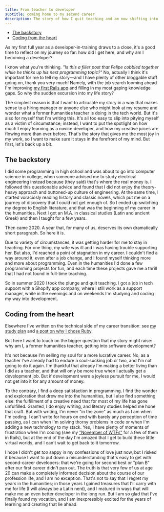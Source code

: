 ```yaml
---
title: From teacher to developer
subtitle: coming home to my second career
description: The story of how I quit teaching and am now shifting into software development as a second-career developer.
---
```


- [The backstory](#the-backstory)
- [Coding from the heart](#coding-from-the-heart)

As my first full year as a developer-in-training draws to a close, it's a good time to reflect on my journey so far: how did I get here, and why am I becoming a developer?

I know what you're thinking. *"Is this a filler post that Felipe cobbled together while he thinks up his next programming topic?"* No, actually I think it's important for me to tell my story—and I have plenty of other bloggable stuff going on, thank you very much! Namely, with the job search looming ahead I'm improving [my first Rails app](https://github.com/fpsvogel/plainreading) and filling in my most gaping knowledge gaps. So why the sudden excursion into my life story?

The simplest reason is that I want to articulate my story in a way that makes sense to a hiring manager or anyone else who might look at my resume and wonder what a former humanities teacher is doing in the tech world. But it's also for myself that I'm writing this. It's all too easy to slip into pitying myself as a victim of circumstance; instead, I want to put the spotlight on how much I enjoy learning as a novice developer, and how my creative juices are flowing more than ever before. That's the story that gives me the most joy in my work, so I want to make sure it stays in the forefront of my mind. But first, let's back up a bit.

## The backstory

I did some programming in high school and was about to go into computer science in college, when someone advised me to study electrical engineering instead because (they said) that's where the real money is. I followed this questionable advice and found that I did not enjoy the theory-heavy approach and buttoned-up culture of engineering. At the same time, I started voraciosly reading history and classic novels, which put me on a journey of discovery that I could not get enough of. So I ended up switching my degree to English literature, and that was the beginning of my career in the humanities. Next I got an M.A. in classical studies (Latin and ancient Greek) and then I taught for a few years.

Then came 2020. A year that, for many of us, deserves its own dramatically short paragraph. So here it is.

Due to variety of circumstances, it was getting harder for me to stay in teaching. For one thing, my wife was ill and I was having trouble supporting her. But also, I'd reached a point of stagnation in my career. I couldn't find a way around it, even after a job change, and I found myself thinking more and more about programming. Even in the humanities I'd done a few programming projects for fun, and each time these projects gave me a thrill that I had not found in full-time teaching.

So in summer 2020 I took the plunge and quit teaching. I got a job in tech support with a Shopify app company, where I still work as a support manager, while in the evenings and on weekends I'm studying and coding my way into development.

## Coding from the heart

Elsewhere I've written on the technical side of my career transition: see [my study plan](https://github.com/fpsvogel/learn-ruby) and [a post on why I chose Ruby](/posts/2021/why-learn-ruby).

But here I want to touch on the bigger question that my story might raise: why am I, a former humanities teacher, getting into software development?

It's not because I'm selling my soul for a more lucrative career. No, as a teacher I've already had to endure a soul-sucking job or two, and I'm not going to do it again. I'm thankful that already I'm making a better living than I did as a teacher, and that will only be more true when I actually get a development job. But if development were a joyless pursuit for me, I would not get into it for any amount of money.

To the contrary, I find a deep satisfaction in programming. I find the wonder and exploration that drew me into the humanities, but I also find something else: the fulfillment of a creative need that for most of my life has gone unfulfilled. Granted, I do enjoy writing, and literary studies helped me hone that craft. But with writing, I'm never "in the zone" as much as I am when I'm coding. I can't write for hours on end with barely any perception of time passing, as I can when I'm solving thorny problems in code or when I'm adding a new technology to my stack. Yes, I have plenty of moments of frustration when I'm coding (see my ["November of WTFs"](/posts/2021/learning-rails-hard-parts) for a few of them in Rails), but at the end of the day I'm amazed that I get to build these little virtual worlds, and I can't wait to get back to it tomorrow.

I hope I didn't get *too* sappy in my confessions of love just now, but I risked it because I want to put down a misunderstanding that's easy to get with second-career developers: that we're going for second best or "plan B" after our first career didn't pan out. The truth is that very few of us at age 20 can make a completely informed decision about the course of our profession life, and I am no exception. That's not to say that I regret my years in the humanities; in those years I gained treasures that I'll carry with me for life (I will always be a Latin nerd), and I matured in ways that will make me an even better developer in the long run. But I am so glad that I've finally found my vocation, and I am inexpressibly excited for the years of learning and creating that lie ahead.
